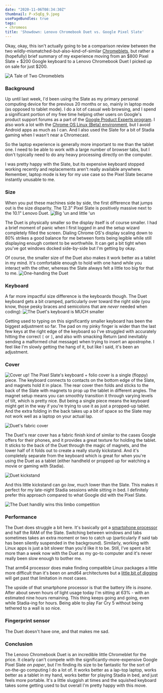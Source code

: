 ```yaml
---
date: "2020-11-06T08:34:30Z"
thumbnail: P-x5qEg_9.jpeg
usePageBundles: true
tags:
- chromeos
title: 'Showdown: Lenovo Chromebook Duet vs. Google Pixel Slate'
---
```


Okay, okay, this isn't actually going to be a comparison review between the two wildly-mismatched-but-also-kind-of-similar [Chromeblets](https://www.reddit.com/r/chromeos/comments/bp1nwo/branding/), but rather a (hopefully) brief summary of my experience moving from an $800 Pixel Slate + $200 Google keyboard to a Lenovo Chromebook Duet I picked up on sale for just $200.

![A Tale of Two Chromeblets](P-x5qEg_9.jpeg)

### Background
Up until last week, I'd been using the Slate as my primary personal computing device for the previous 20 months or so, mainly in laptop mode (as opposed to tablet mode). I do a lot of casual web browsing, and I spend a significant portion of my free time helping other users on Google's product support forums as a part of the [Google Product Experts program](https://productexperts.withgoogle.com/what-it-is). I also work a lot with the  [Chrome OS Linux (Beta) environment](/setting-up-linux-on-a-new-lenovo-chromebook-duet-bonus-arm64-complications), but I avoid Android apps as much as I can. And I also used the Slate for a bit of Stadia gaming when I wasn't near a Chromecast.

So the laptop experience is generally more important to me than the tablet one. I need to be able to work with a large number of browser tabs, but I don't typically need to do any heavy processing directly on the computer. 

I was pretty happy with the Slate, but its expensive keyboard stopped working recently and replacements aren't really available anywhere. Remember, laptop mode is key for my use case so the Pixel Slate became instantly unusable to me. 

### Size
When you put these machines side by side, the first difference that jumps out is the size disparity. The 12.3" Pixel Slate is positively massive next to the 10.1" Lenovo Duet.
![Big 'un and little 'un](gVj7d_2Nu.jpeg)

The Duet is physically smaller so the display itself is of course smaller. I had a brief moment of panic when I first logged in and the setup wizard completely filled the screen. Dialing Chrome OS's display scaling down to 80% strikes a good balance for me between fonts being legible while still displaying enough content to be worthwhile. It can get a bit tight when you've got windows docked side-by-side but I'm getting by okay.

Of course, the smaller size of the Duet also makes it work better as a tablet in my mind. It's comfortable enough to hold with one hand while you interact with the other, whereas the Slate always felt a little too big for that to me. 
![One-handing the Duet](qne9SybLi.jpeg)

### Keyboard
A far more impactful size difference is the keyboards though. The Duet keyboard gets a bit cramped, particularly over toward the right side (you know, those pesky braces and semicolons that are *never* needed when coding):
![The Duet's keyboard is MUCH smaller](CBziPHD8A.jpeg)

Getting used to typing on this significantly smaller keyboard has been the biggest adjustment so far. The pad on my pinky finger is wider than the last few keys at the right edge of the keyboard so I've struggled with accurately hitting the correct `[` or `]`, and also with smacking Return (and inevitably sending a malformed chat message) when trying to insert an apostrophe. I feel like I'm slowly getting the hang of it, but like I said, it's been an adjustment. 

### Cover
![Cover up!](yiCW6XZbF.jpeg)
The Pixel Slate's keyboard + folio cover is a single (floppy) piece. The keyboard connects to contacts on the bottom edge of the Slate, and magnets hold it in place. The rear cover then folds and sticks to the back of the Slate with magnets to prop up the tablet in different angles. The magnet setup means you can smoothly transition it through varying levels of tilt, which is pretty nice. But being a single piece means the keyboard might get in the way if you're trying to use it as just a propped-up tablet. And the extra folding in the back takes up a bit of space so the Slate may not work well as a laptop on your actual lap.

![Duet's fabric cover](9_Ze3zyBk.jpeg)

The Duet's rear cover has a fabric finish kind of similar to the cases Google offers for their phones, and it provides a great texture for holding the tablet. It sticks to the back of the Duet through the magic of magnets, and the lower half of it folds out to create a really sturdy kickstand. And it's completely separate from the keyboard which is great for when you're using the Duet as a tablet (either handheld or propped up for watching a movie or gaming with Stadia). 

![Duet kickstand](nWRu2TB8i.jpeg)

And this little kickstand can go *low*, much lower than the Slate. This makes it perfect for my late-night Stadia sessions while sitting in bed. I definitely prefer this approach compared to what Google did with the Pixel Slate.

![The Duet handily wins this limbo competition](BAf7knBk5.jpeg)

### Performance
The Duet does struggle a bit here. It's basically got a [smartphone processor](https://www.notebookcheck.net/Mediatek-Helio-P60T-Processor-Benchmarks-and-Specs.470711.0.html) and half the RAM of the Slate. Switching between windows and tabs sometimes takes an extra moment or two to catch up (particularly if said tab has been silently suspended in the background). Similarly, working with Linux apps is just a bit slower than you'd like it to be. Still, I've spent a bit more than a week now with the Duet as my go-to computer and it's never really been slow enough to bother me. 

That arm64 processor does make finding compatible Linux packages a little more difficult than it's been on amd64 architectures but a [little bit of digging](/setting-up-linux-on-a-new-lenovo-chromebook-duet-bonus-arm64-complications) will get past that limitation in most cases. 

The upside of that smartphone processor is that the battery life is *insane*. After about seven hours of light usage today I'm sitting at 63% - with an estimated nine hours remaining. This thing keeps going and going, even while Stadia-ing for hours. Being able to play Far Cry 5 without being tethered to a wall is so nice.

### Fingerprint sensor
The Duet doesn't have one, and that makes me sad.

### Conclusion
The Lenovo Chromebook Duet is an incredible little Chromeblet for the price. It clearly can't compete with the significantly-more-expensive Google Pixel Slate *on paper*, but I'm finding its size to be fantastic for the sort of on-the-go computing I do a lot of. It works better as a lap-top laptop, works better as a tablet in my hand, works better for playing Stadia in bed, and just feels more portable. It's a little sluggish at times and the squished keyboard takes some getting used to but overall I'm pretty happy with this move.
